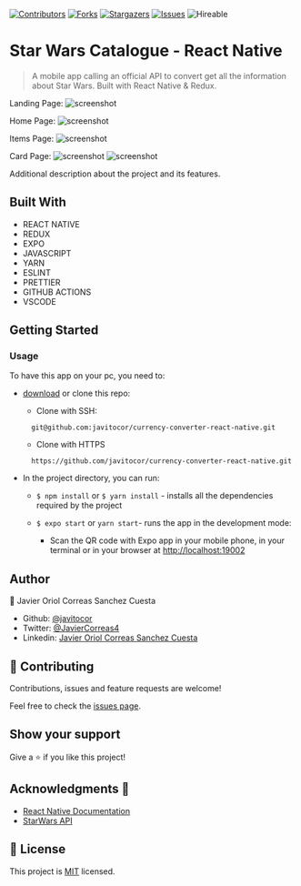 <!--
*** Thanks for checking out this README Template. If you have a suggestion that would
*** make this better, please fork the repo and create a pull request or simply open
*** an issue with the tag "enhancement".
*** Thanks again! Now go create something AMAZING! :D
-->

<!-- PROJECT SHIELDS -->
<!--
*** I'm using markdown "reference style" links for readability.
*** Reference links are enclosed in brackets [ ] instead of parentheses ( ).
*** See the bottom of this document for the declaration of the reference variables
*** for contributors-url, forks-url, etc. This is an optional, concise syntax you may use.
*** https://www.markdownguide.org/basic-syntax/#reference-style-links
-->
[![Contributors][contributors-shield]][contributors-url] 
[![Forks][forks-shield]][forks-url] 
[![Stargazers][stars-shield]][stars-url] 
[![Issues][issues-shield]][issues-url] 
![Hireable](https://cdn.rawgit.com/hiendv/hireable/master/styles/default/yes.svg) 

# Star Wars Catalogue - React Native

>  A mobile app calling an official API to convert get all the information about Star Wars. Built with React Native & Redux.


Landing Page:
![screenshot](./assets/login.jpg)

Home Page: 
![screenshot](./assets/home.jpg)

Items Page: 
![screenshot](./assets/items.jpg)

Card Page: 
![screenshot](./assets/card.jpg)
![screenshot](./assets/card2.jpg)

Additional description about the project and its features.

## Built With

- REACT NATIVE
- REDUX
- EXPO
- JAVASCRIPT
- YARN
- ESLINT
- PRETTIER
- GITHUB ACTIONS
- VSCODE

## Getting Started

### Usage
To have this app on your pc, you need to:
* [download](https://github.com/javitocor/currency-converter-react-native/archive/master.zip) or clone this repo:
  - Clone with SSH:
  ```
    git@github.com:javitocor/currency-converter-react-native.git
  ```
  - Clone with HTTPS
  ```
    https://github.com/javitocor/currency-converter-react-native.git
  ```

* In the project directory, you can run:

  - `$ npm install` or `$ yarn install` - installs all the dependencies required by the project

  - `$ expo start` or `yarn start`- runs the app in the development mode:
    - Scan the QR code with Expo app in your mobile phone, in your terminal or in your browser at [http://localhost:19002](http://localhost:19002)

## Author

👤 Javier Oriol Correas Sanchez Cuesta 
- Github: [@javitocor](https://github.com/javitocor) 
- Twitter: [@JavierCorreas4](https://twitter.com/JavierCorreas4) 
- Linkedin: [Javier Oriol Correas Sanchez Cuesta](https://www.linkedin.com/in/javier-correas-sanchez-cuesta-15289482/) 

## 🤝 Contributing

Contributions, issues and feature requests are welcome!

Feel free to check the [issues page](https://github.com/javitocor/currency-converter-react-native/issues).

## Show your support

Give a ⭐️ if you like this project!

## Acknowledgments 🚀

- [React Native Documentation](https://reactnative.dev/docs/getting-started)
- [StarWars API](https://swapi.dev/documentation)

## 📝 License

This project is [MIT](lic.url) licensed.

<!-- MARKDOWN LINKS & IMAGES -->
<!-- https://www.markdownguide.org/basic-syntax/#reference-style-links -->
[contributors-shield]: https://img.shields.io/github/contributors/javitocor/currency-converter-react-native.svg?style=flat-square
[contributors-url]: https://github.com/javitocor/currency-converter-react-native/graphs/contributors
[forks-shield]: https://img.shields.io/github/forks/javitocor/currency-converter-react-native.svg?style=flat-square
[forks-url]: https://github.com/javitocor/currency-converter-react-native/network/members
[stars-shield]: https://img.shields.io/github/stars/javitocor/currency-converter-react-native.svg?style=flat-square
[stars-url]: https://github.com/javitocor/currency-converter-react-native/stargazers
[issues-shield]: https://img.shields.io/github/issues/javitocor/currency-converter-react-native.svg?style=flat-square
[issues-url]: https://github.com/javitocor/currency-converter-react-native/issues